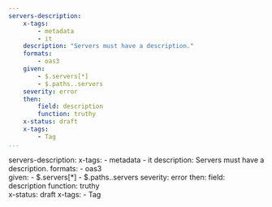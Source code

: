 ```yaml
---
servers-description:
    x-tags:
        - metadata
        - it
    description: "Servers must have a description."
    formats:
        - oas3
    given:
        - $.servers[*]
        - $.paths..servers
    severity: error
    then:
        field: description
        function: truthy   
    x-status: draft
    x-tags:
        - Tag          
...
```

servers-description:
    x-tags:
        - metadata
        - it
    description: Servers must have a description.
    formats:
        - oas3    
    given:
        - $.servers[*]
        - $.paths..servers
    severity: error
    then:
        field: description
        function: truthy  
    x-status: draft
    x-tags:
        - Tag           